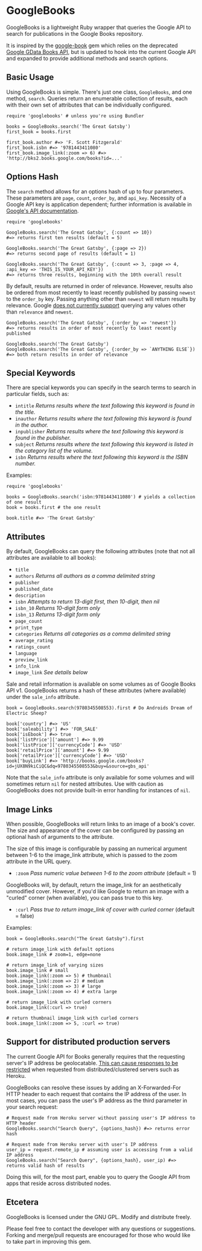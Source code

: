 GoogleBooks
===========

GoogleBooks is a lightweight Ruby wrapper that queries the Google API to search for publications in the Google Books repository.

It is inspired by the [google-book](https://github.com/papercavalier/google-book) gem which relies on the deprecated [Google GData Books API](http://code.google.com/apis/books/docs/gdata/developers_guide_protocol.html), but is updated to hook into the current Google API and expanded to provide additional methods and search options.

Basic Usage
-----------

Using GoogleBooks is simple. There's just one class, `GoogleBooks`, and one method, `search`. Queries return an enumerable collection of results, each with their own set of attributes that can be individually configured.

    require 'googlebooks' # unless you're using Bundler
    
    books = GoogleBooks.search('The Great Gatsby')
    first_book = books.first
    
    first_book.author #=> 'F. Scott Fitzgerald'
    first_book.isbn #=> '9781443411080'
    first_book.image_link(:zoom => 6) #=> 'http://bks2.books.google.com/books?id=...'
    

Options Hash
-----------

The `search` method allows for an options hash of up to four parameters. These parameters are `page`, `count`, `order_by`, and `api_key`. Necessity of a Google API key is application dependent; further information is available in [Google's API documentation](http://code.google.com/apis/books/docs/v1/using.html).

    require 'googlebooks'
    
    GoogleBooks.search('The Great Gatsby', {:count => 10}) 
    #=> returns first ten results (default = 5)
   
    GoogleBooks.search('The Great Gatsby', {:page => 2}) 
    #=> returns second page of results (default = 1)
    
    GoogleBooks.search('The Great Gatsby', {:count => 3, :page => 4, :api_key => 'THIS_IS_YOUR_API_KEY'}) 
    #=> returns three results, beginning with the 10th overall result

By default, results are returned in order of relevance. However, results also be ordered from most recently to least recently published by passing `newest` to the `order_by` key. Passing anything other than `newest` will return results by relevance. Google [does not currently support](https://groups.google.com/a/googleproductforums.com/forum/#!searchin/books/publication$20date/books/wKuq9TLGYsc/SRIk-YiiPHQJ) querying any values other than `relevance` and `newest`.

    GoogleBooks.search('The Great Gatsby', {:order_by => 'newest'})
    #=> returns results in order of most recently to least recently published
    
    GoogleBooks.search('The Great Gatsby')
    GoogleBooks.search('The Great Gatsby', {:order_by => `ANYTHING ELSE`})
    #=> both return results in order of relevance

Special Keywords
----------------

There are special keywords you can specify in the search terms to search in particular fields, such as:

* `intitle` *Returns results where the text following this keyword is found in the title.*
* `inauthor` *Returns results where the text following this keyword is found in the author.*
* `inpublisher` *Returns results where the text following this keyword is found in the publisher.*
* `subject` *Returns results where the text following this keyword is listed in the category list of the volume.*
* `isbn` *Returns results where the text following this keyword is the ISBN number.*

Examples:
    
    require 'googlebooks'
    
    books = GoogleBooks.search('isbn:9781443411080') # yields a collection of one result
    book = books.first # the one result
    
    book.title #=> 'The Great Gatsby'
    
Attributes
----------

By default, GoogleBooks can query the following attributes (note that not all attributes are available to all books):

* `title`
* `authors` *Returns all authors as a comma delimited string*
* `publisher`
* `published_date`
* `description`
* `isbn` *Attempts to return 13-digit first, then 10-digit, then nil*
* `isbn_10` *Returns 10-digit form only*
* `isbn_13` *Returns 13-digit form only*
* `page_count`
* `print_type`
* `categories` *Returns all categories as a comma delimited string*
* `average_rating`
* `ratings_count`
* `language`
* `preview_link`
* `info_link`
* `image_link` *See details below*

Sale and retail information is available on some volumes as of Google Books API v1. GoogleBooks returns a hash of these attributes (where available) under the `sale_info` attribute.

    book = GoogleBooks.search(9780345508553).first # Do Androids Dream of Electric Sheep?
   
    book['country'] #=> 'US'
    book['saleability'] #=> 'FOR_SALE'
    book['isEbook'] #=> true
    book['listPrice']['amount'] #=> 9.99
    book['listPrice']['currencyCode'] #=> 'USD'
    book['retailPrice']['amount'] #=> 9.99
    book['retailPrice']['currencyCode'] #=> 'USD'
    book['buyLink'] #=> 'http://books.google.com/books?id=jUX8N9kiCiQC&dq=9780345508553&buy=&source=gbs_api'
   
Note that the `sale_info` attribute is only available for some volumes and will sometimes return `nil` for nested attributes. Use with caution as GoogleBooks does not provide built-in error handling for instances of `nil`.

Image Links
-----------

When possible, GoogleBooks will return links to an image of a book's cover. The size and appearance of the cover can be configured by passing an optional hash of arguments to the attribute.

The size of this image is configurable by passing an numerical argument between 1-6 to the image_link attribute, which is passed to the zoom attribute in the URL query.

* `:zoom` *Pass numeric value between 1-6 to the zoom attribute* (default = 1)

GoogleBooks will, by default, return the image_link for an aesthetically unmodified cover. However, if you'd like Google to return an image with a "curled" corner (when available), you can pass true to this key. 

* `:curl` *Pass true to return image_link of cover with curled corner* (default = false)

Examples:
    
    book = GoogleBooks.search("The Great Gatsby").first
    
    # return image_link with default options
    book.image_link # zoom=1, edge=none
    
    # return image_link of varying sizes
    book.image_link # small
    book.image_link(:zoom => 5) # thumbnail
    book.image_link(:zoom => 2) # medium
    book.image_link(:zoom => 3) # large
    book.image_link(:zoom => 4) # extra large
    
    # return image_link with curled corners
    book.image_link(:curl => true)
    
    # return thumbnail image_link with curled corners
    book.image_link(:zoom => 5, :curl => true)
  
Support for distributed production servers
------------------------------------------

The current Google API for Books generally requires that the requesting server's IP address be geolocatable. [This can cause responses to be restricted](http://www.google.com/support/forum/p/booksearch-apis/thread?tid=2034bed9a98c15cb&hl=en) when requested from distributed/clustered servers such as Heroku.

GoogleBooks can resolve these issues by adding an X-Forwarded-For HTTP header to each request that contains the IP address of the user. In most cases, you can pass the user's IP address as the third parameter in your search request:

    # Request made from Heroku server without passing user's IP address to HTTP header
    GoogleBooks.search("Search Query", {options_hash}) #=> returns error hash
    
    # Request made from Heroku server with user's IP address
    user_ip = request.remote_ip # assuming user is accessing from a valid IP address
    GoogleBooks.search("Search Query", {options_hash}, user_ip) #=> returns valid hash of results

Doing this will, for the most part, enable you to query the Google API from apps that reside across distributed nodes.

Etcetera
--------

GoogleBooks is licensed under the GNU GPL. Modify and distribute freely.

Please feel free to contact the developer with any questions or suggestions. Forking and merge/pull requests are encouraged for those who would like to take part in improving this gem.


